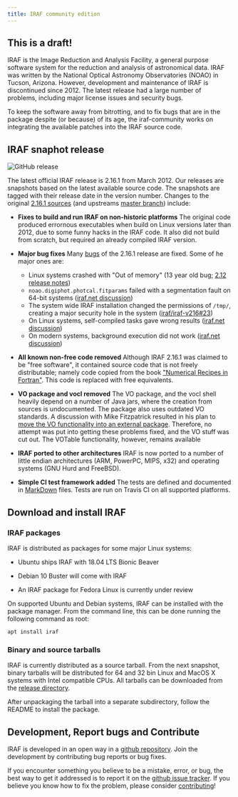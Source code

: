 ```yaml
---
title: IRAF community edition
---
```

## This is a draft!

IRAF is the Image Reduction and Analysis Facility, a general purpose software system for the reduction and analysis of astronomical data. IRAF was written by the National Optical Astronomy Observatories (NOAO) in Tucson, Arizona. However, development and maintenance of IRAF is discontinued since 2012. The  latest release had a large number of problems, including major license issues and security bugs.

To keep the software away from  bitrotting, and to fix bugs that are in the package despite (or because) of its age, the iraf-community works on integrating the available patches into the IRAF source code.

## IRAF snaphot release

![GitHub release](https://img.shields.io/github/release/iraf-community/iraf.svg)

The latest official IRAF release is 2.16.1 from March 2012. Our releases are snapshots based on the latest available source code. The snapshots are tagged with their release date in the version number. Changes to the original [2.16.1 sources](http://iraf.noao.edu/iraf/ftp/iraf/v216/PCIX/) (and upstreams [master branch](https://github.com/iraf/iraf-v216/tree/9590f45760a4791f3305407fb51c87f1282b32be)) include:

* __Fixes to build and run IRAF on non-historic platforms__
  The original code produced errornous executables when build on Linux versions later than 2012, due to some funny hacks in the IRAF code. It also did not build from scratch, but required an already compiled IRAF version. 

* __Major bug fixes__
  Many [bugs](https://github.com/iraf/iraf-v216/issues) of the 2.16.1 release are fixed. Some of he major ones are:
   - Linux systems crashed with "Out of memory" (13 year old bug; [2.12 release notes](https://github.com/iraf/iraf-v216/blob/9590f45760a4791f3305407fb51c87f1282b32be/doc/notes.v212#L1065-L1075))
   - `noao.digiphot.photcal.fitparams` failed with a segmentation fault on 64-bit systems ([iraf.net discussion](http://iraf.net/forum/viewtopic.php?showtopic=1467834))
   - The system wide IRAF installation changed the permissions of `/tmp/`, creating a major security hole in the system ([iraf/iraf-v216#23](https://github.com/iraf/iraf-v216/issues/23))
   - On Linux systems, self-compiled tasks gave wrong results ([iraf.net discussion](http://iraf.net/forum/viewtopic.php?showtopic=1467841))
   - On modern systems, background execution did not work ([iraf.net discussion](http://iraf.net/forum/viewtopic.php?showtopic=1467431))

* __All known non-free code removed__
    Although IRAF 2.16.1 was claimed to be "free software", it contained source code that is not freely distributable; namely code copied from the book ["Numerical Recipes in Fortran"](http://numerical.recipes/). This code is replaced with free equivalents.

* __VO package and vocl removed__
    The VO package, and the vocl shell heavily depend on a number of Java jars, where the creation from sources is undocumented. The package also uses outdated VO standards. A discussion with Mike Fitzpatrick resulted in his plan to [move the VO functionality into an external package](https://github.com/iraf/iraf-v216/issues/90#issuecomment-310968834). Therefore, no attempt was put into getting these problems fixed, and the VO stuff was cut out.
    The VOTable functionality, however, remains available

* __IRAF ported to other architectures__
    IRAF is now ported to a number of little endian architectures (ARM, PowerPC, MIPS, x32) and operating systems (GNU Hurd and FreeBSD).

* __Simple CI test framework added__
    The tests are defined and documented in [MarkDown](https://github.com/olebole/iraf-v216/blob/v2.16.1%2B2018.03.10/test/README.md) files. Tests are run on Travis CI on all supported platforms.

## Download and install IRAF

### IRAF packages

IRAF is distributed as packages for some major Linux systems:

* Ubuntu ships IRAF with 18.04 LTS Bionic Beaver

* Debian 10 Buster will come with IRAF

* An IRAF package for Fedora Linux is currently under review

On supported Ubuntu and Debian systems, IRAF can be installed with the package manager. From the command line, this can be done running the following command as root:

```
apt install iraf
```

### Binary and source tarballs

IRAF is currently distributed as a source tarball. From the next snapshot, binary tarballs will be distributed for 64 and 32 bin Linux and MacOS X systems with Intel compatible CPUs. All tarballs can be downloaded from the [release directory](https://github.com/iraf-community/iraf/releases/latest/).

After unpackaging the tarball into a separate subdirectory, follow the README to install the package.

## Development, Report bugs and Contribute

IRAF is developed in an open way in a [github repository](https://github.com/iraf-community/iraf). Join the development by contributing bug reports or bug fixes.

If you encounter something you believe to be a mistake, error, or bug, the best way to get it addressed is to report it on the [github issue tracker](https://github.com/iraf-community/iraf/issues). If you believe you know how to fix the problem, please consider [contributing](https://github.com/iraf-community/iraf/pulls)!
